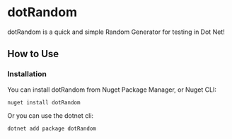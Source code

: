 # dotRandom

dotRandom is a quick and simple Random Generator for testing in Dot Net!

## How to Use

### Installation

You can install dotRandom from Nuget Package Manager, or Nuget CLI:

```cli
nuget install dotRandom
```

Or you can use the dotnet cli:

```cli
dotnet add package dotRandom
```
